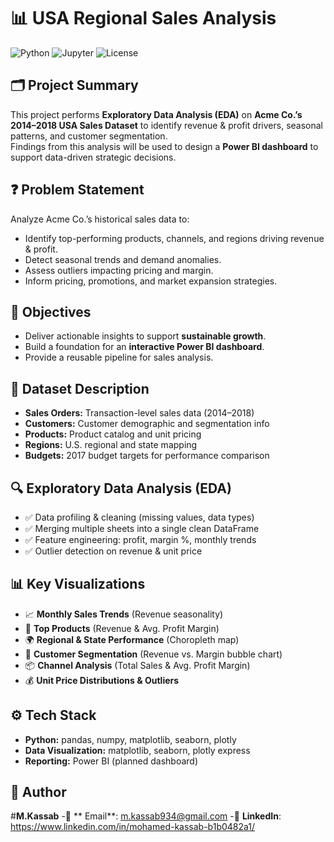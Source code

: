# 📊 USA Regional Sales Analysis

![Python](https://img.shields.io/badge/Python-3.8%2B-blue)
![Jupyter](https://img.shields.io/badge/Jupyter-Notebook-orange)
![License](https://img.shields.io/badge/License-MIT-green)

## 🗂️ Project Summary
This project performs **Exploratory Data Analysis (EDA)** on **Acme Co.’s 2014–2018 USA Sales Dataset** to identify revenue & profit drivers, seasonal patterns, and customer segmentation.  
Findings from this analysis will be used to design a **Power BI dashboard** to support data-driven strategic decisions.

## ❓ Problem Statement
Analyze Acme Co.’s historical sales data to:
- Identify top-performing products, channels, and regions driving revenue & profit.
- Detect seasonal trends and demand anomalies.
- Assess outliers impacting pricing and margin.
- Inform pricing, promotions, and market expansion strategies.

## 🎯 Objectives
- Deliver actionable insights to support **sustainable growth**.
- Build a foundation for an **interactive Power BI dashboard**.
- Provide a reusable pipeline for sales analysis.

## 📂 Dataset Description
- **Sales Orders:** Transaction-level sales data (2014–2018)
- **Customers:** Customer demographic and segmentation info
- **Products:** Product catalog and unit pricing
- **Regions:** U.S. regional and state mapping
- **Budgets:** 2017 budget targets for performance comparison

## 🔍 Exploratory Data Analysis (EDA)
- ✅ Data profiling & cleaning (missing values, data types)
- ✅ Merging multiple sheets into a single clean DataFrame
- ✅ Feature engineering: profit, margin %, monthly trends
- ✅ Outlier detection on revenue & unit price

## 📊 Key Visualizations
- 📈 **Monthly Sales Trends** (Revenue seasonality)
- 🛒 **Top Products** (Revenue & Avg. Profit Margin)
- 🌍 **Regional & State Performance** (Choropleth map)
- 👥 **Customer Segmentation** (Revenue vs. Margin bubble chart)
- 📦 **Channel Analysis** (Total Sales & Avg. Profit Margin)
- 💰 **Unit Price Distributions & Outliers**

## ⚙️ Tech Stack
- **Python:** pandas, numpy, matplotlib, seaborn, plotly
- **Data Visualization:** matplotlib, seaborn, plotly express
- **Reporting:** Power BI (planned dashboard)

## 👤 Author
 #**M.Kassab**
-📧 ** Email**: m.kassab934@gmail.com
-💼 **LinkedIn**: https://www.linkedin.com/in/mohamed-kassab-b1b0482a1/
